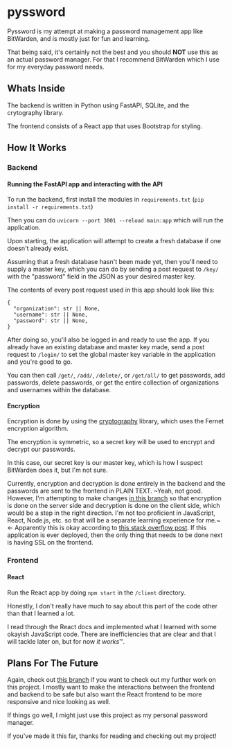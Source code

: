 # pyssword

Pyssword is my attempt at making a password management app like BitWarden, and is mostly just for fun and learning.

That being said, it's certainly not the best and you should **NOT** use this as an actual password manager. For that I recommend BitWarden which I use for my everyday password needs.

## Whats Inside

The backend is written in Python using FastAPI, SQLite, and the crytography library.

The frontend consists of a React app that uses Bootstrap for styling.

## How It Works

### Backend
#### Running the FastAPI app and interacting with the API

To run the backend, first install the modules in `requirements.txt` (`pip install -r requirements.txt`)

Then you can do `uvicorn --port 3001 --reload main:app` which will run the application.

Upon starting, the application will attempt to create a fresh database if one doesn't already exist.

Assuming that a fresh database hasn't been made yet, then you'll need to supply a master key, which you can do by sending a post request to `/key/` with the "password" field in the JSON as your desired master key. 

The contents of every post request used in this app should look like this:

```
{
  "organization": str || None,
  "username": str || None,
  "password": str || None,
}
```

After doing so, you'll also be logged in and ready to use the app. If you already have an existing database and master key made, send a post request to `/login/` to set the global master key variable in the application and you're good to go.

You can then call `/get/`, `/add/`, `/delete/`, or `/get/all/` to get passwords, add passwords, delete passwords, or get the entire collection of organizations and usernames within the database.

#### Encryption
Encryption is done by using the [cryptography](https://cryptography.io/en/latest/fernet/) library, which uses the Fernet encryption algorithm.

The encryption is symmetric, so a secret key will be used to encrypt and decrypt our passwords.

In this case, our secret key is our master key, which is how I suspect BitWarden does it, but I'm not sure.

Currently, encryption and decryption is done entirely in the backend and the passwords are sent to the frontend in PLAIN TEXT. ~Yeah, not good. However, I'm attempting to make changes [in this branch](https://github.com/nampng/pyssword/tree/server-encrypt-client-decrypt) so that encryption is done on the server side and decryption is done on the client side, which would be a step in the right direction. I'm not too proficient in JavaScript, React, Node.js, etc. so that will be a separate learning experience for me.~ <- Apparently this is okay according to [this stack overflow post](https://stackoverflow.com/questions/962187/plain-text-password-over-https). If this application is ever deployed, then the only thing that needs to be done next is having SSL on the frontend.

### Frontend

#### React

Run the React app by doing `npm start` in the `/client` directory.

Honestly, I don't really have much to say about this part of the code other than that I learned a lot.

I read through the React docs and implemented what I learned with some okayish JavaScript code. There are inefficiencies that are clear and that I will tackle later on, but for now *it works*™.

## Plans For The Future

Again, check out [this branch](https://github.com/nampng/pyssword/tree/server-encrypt-client-decrypt) if you want to check out my further work on this project.
I mostly want to make the interactions between the frontend and backend to be safe but also want the React frontend to be more responsive and nice looking as well.

If things go well, I might just use this project as my personal password manager.

If you've made it this far, thanks for reading and checking out my project!
